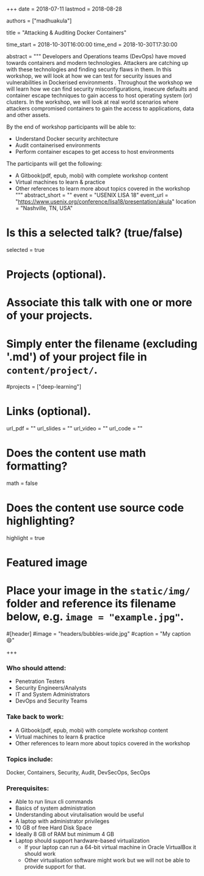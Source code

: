 +++
date = 2018-07-11
lastmod = 2018-08-28

authors = ["madhuakula"]

title = "Attacking & Auditing Docker Containers"

time_start = 2018-10-30T16:00:00
time_end = 2018-10-30T17:30:00

abstract = """
Developers and Operations teams (DevOps) have moved towards containers and modern technologies. Attackers are catching up with these technologies and finding security flaws in them. In this workshop, we will look at how we can test for security issues and vulnerabilities in Dockerised environments . Throughout the workshop we will learn how we can find security misconfigurations, insecure defaults and container escape techniques to gain access to host operating system (or) clusters. In the workshop, we will look at real world scenarios where attackers compromised containers to gain the access to applications, data and other assets.

By the end of workshop participants will be able to:

* Understand Docker security architecture
* Audit containerised environments
* Perform container escapes to get access to host environments

The participants will get the following:

* A Gitbook(pdf, epub, mobi) with complete workshop content
* Virtual machines to learn & practice
* Other references to learn more about topics covered in the workshop
"""
abstract_short = ""
event = "USENIX LISA 18"
event_url = "https://www.usenix.org/conference/lisa18/presentation/akula"
location = "Nashville, TN, USA"

# Is this a selected talk? (true/false)
selected = true

# Projects (optional).
#   Associate this talk with one or more of your projects.
#   Simply enter the filename (excluding '.md') of your project file in `content/project/`.
#projects = ["deep-learning"]

# Links (optional).
url_pdf = ""
url_slides = ""
url_video = ""
url_code = ""

# Does the content use math formatting?
math = false

# Does the content use source code highlighting?
highlight = true

# Featured image
# Place your image in the `static/img/` folder and reference its filename below, e.g. `image = "example.jpg"`.

#[header]
#image = "headers/bubbles-wide.jpg"
#caption = "My caption :smile:"

+++

### Who should attend: 

* Penetration Testers
* Security Engineers/Analysts
* IT and System Administrators
* DevOps and Security Teams

### Take back to work: 

* A Gitbook(pdf, epub, mobi) with complete workshop content
* Virtual machines to learn & practice
* Other references to learn more about topics covered in the workshop

### Topics include: 

Docker, Containers, Security, Audit, DevSecOps, SecOps

### Prerequisites: 
* Able to run linux cli commands
* Basics of system administration
* Understanding about virutalisation would be useful
* A laptop with administrator privileges
* 10 GB of free Hard Disk Space
* Ideally 8 GB of RAM but minimum 4 GB
* Laptop should support hardware-based virtualization
    * If your laptop can run a 64-bit virtual machine in Oracle VirtualBox it should work
    * Other virtualisation software might work but we will not be able to provide support for that.
